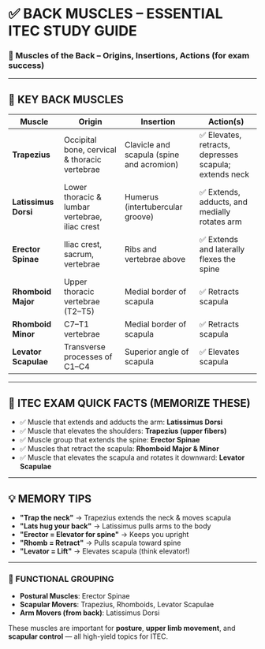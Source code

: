 
# ✅ BACK MUSCLES – ESSENTIAL ITEC STUDY GUIDE

### 📘 Muscles of the Back – Origins, Insertions, Actions (for exam success)

---

## 🔷 KEY BACK MUSCLES

| Muscle               | Origin                              | Insertion                          | Action(s)                                           |
|----------------------|--------------------------------------|-------------------------------------|------------------------------------------------------|
| **Trapezius**         | Occipital bone, cervical & thoracic vertebrae | Clavicle and scapula (spine and acromion) | ✅ Elevates, retracts, depresses scapula; extends neck |
| **Latissimus Dorsi**  | Lower thoracic & lumbar vertebrae, iliac crest | Humerus (intertubercular groove)     | ✅ Extends, adducts, and medially rotates arm         |
| **Erector Spinae**    | Iliac crest, sacrum, vertebrae       | Ribs and vertebrae above            | ✅ Extends and laterally flexes the spine             |
| **Rhomboid Major**    | Upper thoracic vertebrae (T2–T5)     | Medial border of scapula            | ✅ Retracts scapula                                   |
| **Rhomboid Minor**    | C7–T1 vertebrae                      | Medial border of scapula            | ✅ Retracts scapula                                   |
| **Levator Scapulae**  | Transverse processes of C1–C4        | Superior angle of scapula           | ✅ Elevates scapula                                   |

---

## 🧠 ITEC EXAM QUICK FACTS (MEMORIZE THESE)

- ✅ Muscle that extends and adducts the arm: **Latissimus Dorsi**  
- ✅ Muscle that elevates the shoulders: **Trapezius (upper fibers)**  
- ✅ Muscle group that extends the spine: **Erector Spinae**  
- ✅ Muscles that retract the scapula: **Rhomboid Major & Minor**  
- ✅ Muscle that elevates the scapula and rotates it downward: **Levator Scapulae**

---

## 💡 MEMORY TIPS

- **"Trap the neck"** → Trapezius extends the neck & moves scapula  
- **"Lats hug your back"** → Latissimus pulls arms to the body  
- **"Erector = Elevator for spine"** → Keeps you upright  
- **"Rhomb = Retract"** → Pulls scapula toward spine  
- **"Levator = Lift"** → Elevates scapula (think elevator!)

---

### 🎯 FUNCTIONAL GROUPING

- **Postural Muscles**: Erector Spinae  
- **Scapular Movers**: Trapezius, Rhomboids, Levator Scapulae  
- **Arm Movers (from back)**: Latissimus Dorsi

These muscles are important for **posture**, **upper limb movement**, and **scapular control** — all high-yield topics for ITEC.

